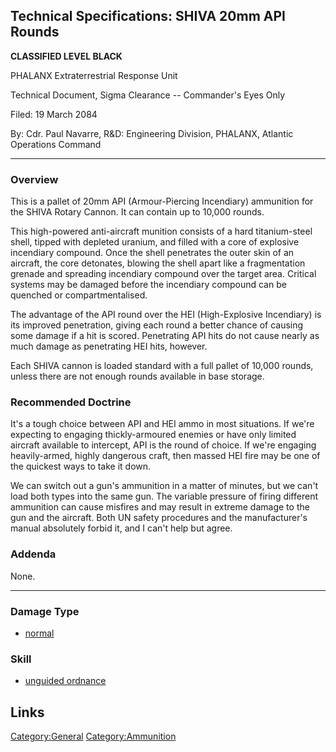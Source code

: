 ## Technical Specifications: SHIVA 20mm API Rounds

**CLASSIFIED LEVEL BLACK**

PHALANX Extraterrestrial Response Unit

Technical Document, Sigma Clearance -- Commander's Eyes Only

Filed: 19 March 2084

By: Cdr. Paul Navarre, R&D: Engineering Division, PHALANX, Atlantic
Operations Command

------------------------------------------------------------------------

### Overview

This is a pallet of 20mm API (Armour-Piercing Incendiary) ammunition for
the SHIVA Rotary Cannon. It can contain up to 10,000 rounds.

This high-powered anti-aircraft munition consists of a hard
titanium-steel shell, tipped with depleted uranium, and filled with a
core of explosive incendiary compound. Once the shell penetrates the
outer skin of an aircraft, the core detonates, blowing the shell apart
like a fragmentation grenade and spreading incendiary compound over the
target area. Critical systems may be damaged before the incendiary
compound can be quenched or compartmentalised.

The advantage of the API round over the HEI (High-Explosive Incendiary)
is its improved penetration, giving each round a better chance of
causing some damage if a hit is scored. Penetrating API hits do not
cause nearly as much damage as penetrating HEI hits, however.

Each SHIVA cannon is loaded standard with a full pallet of 10,000
rounds, unless there are not enough rounds available in base storage.

### Recommended Doctrine

It's a tough choice between API and HEI ammo in most situations. If
we're expecting to engaging thickly-armoured enemies or have only
limited aircraft available to intercept, API is the round of choice. If
we're engaging heavily-armed, highly dangerous craft, then massed HEI
fire may be one of the quickest ways to take it down.

We can switch out a gun's ammunition in a matter of minutes, but we
can't load both types into the same gun. The variable pressure of firing
different ammunition can cause misfires and may result in extreme damage
to the gun and the aircraft. Both UN safety procedures and the
manufacturer's manual absolutely forbid it, and I can't help but agree.

### Addenda

None.

------------------------------------------------------------------------

### Damage Type

- [normal](Damage/normal "wikilink")

### Skill

- [unguided ordnance](Skills/unguided "wikilink")

## Links

[Category:General](Category:General "wikilink")
[Category:Ammunition](Category:Ammunition "wikilink")